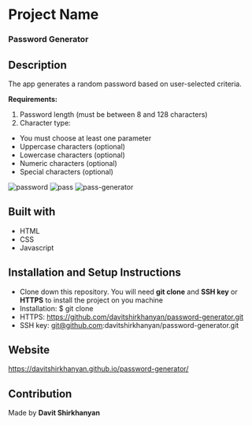 # Project Name
### Password Generator

## Description

The app generates a random password based on user-selected criteria.

**Requirements:**
1. Password length (must be between 8 and 128 characters)
2. Character type:
 * You must choose at least one parameter
 * Uppercase characters (optional)
 * Lowercase characters (optional)
 * Numeric characters (optional)
 * Special characters (optional)

![password](https://user-images.githubusercontent.com/74809116/103394682-dadc5500-4ade-11eb-8d41-9c9240760360.PNG)
![pass](https://user-images.githubusercontent.com/74809116/103394834-a026ec80-4adf-11eb-91cd-48ce9ad5b509.PNG)
![pass-generator](https://user-images.githubusercontent.com/74809116/103394780-61913200-4adf-11eb-955b-6f637c7124e1.PNG)

## Built with
* HTML
* CSS
* Javascript

## Installation and Setup Instructions

* Clone down this repository. You will need **git clone** and **SSH key** or **HTTPS** to install the project on you machine
* Installation: $ git clone 
* HTTPS: https://github.com/davitshirkhanyan/password-generator.git
* SSH key: git@github.com:davitshirkhanyan/password-generator.git

## Website

https://davitshirkhanyan.github.io/password-generator/

## Contribution
Made by **Davit Shirkhanyan**

